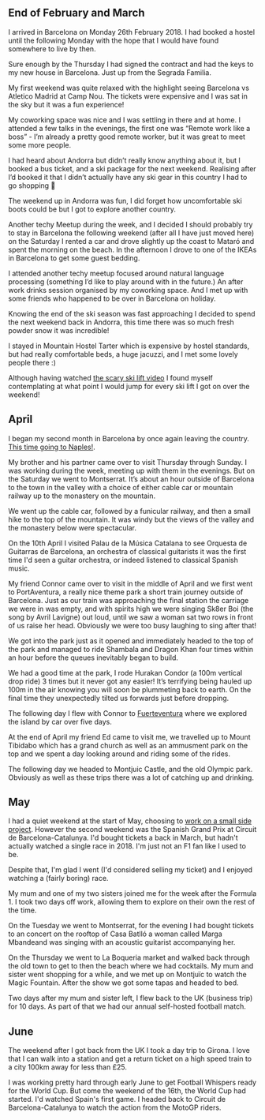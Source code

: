 <!--moml:meta
Title: Living in Barcelona
Date: 2018-02-01
Hero: view-out-from-montjuic-castle
Intro: I decided to move to Barcelona, I'm going to keep updating this post with things I've been up to while I'm here.
-->

## End of February and March

I arrived in Barcelona on Monday 26th February 2018. I had booked a hostel until the following Monday with the hope that I would have found somewhere to live by then.

Sure enough by the Thursday I had signed the contract and had the keys to my new house in Barcelona. Just up from the Segrada Familia.

My first weekend was quite relaxed with the highlight seeing Barcelona vs Atletico Madrid at Camp Nou. The tickets were expensive and I was sat in the sky but it was a fun experience!

<gallery>
    <gallery-photo path="barcelona-atletico-madrid-camp-nou"></gallery-photo>
</gallery>

My coworking space was nice and I was settling in there and at home. I attended a few talks in the evenings, the first one was “Remote work like a boss” - I’m already a pretty good remote worker, but it was great to meet some more people.

<gallery>
    <gallery-photo path="desk"></gallery-photo>
    <gallery-photo path="segrada-familia"></gallery-photo>
    <gallery-photo path="coworking-tarrace"></gallery-photo>
    <gallery-photo path="arc-de-triomf"></gallery-photo>
    <gallery-photo path="coworking-office"></gallery-photo>
</gallery>

I had heard about Andorra but didn’t really know anything about it, but I booked a bus ticket, and a ski package for the next weekend. Realising after I’d booked it that I didn’t actually have any ski gear in this country I had to go shopping 🙈

The weekend up in Andorra was fun, I did forget how uncomfortable ski boots could be but I got to explore another country.

<gallery>
    <gallery-photo path="andorra-1"></gallery-photo>
    <gallery-photo path="joel-vardy-in-andorra"></gallery-photo>
    <gallery-photo path="andorra-2"></gallery-photo>
    <gallery-photo path="l'abarset-party-andorra"></gallery-photo>
</gallery>

Another techy Meetup during the week, and I decided I should probably try to stay in Barcelona the following weekend (after all I have just moved here) on the Saturday I rented a car and drove slightly up the coast to Mataró and spent the morning on the beach. In the afternoon I drove to one of the IKEAs in Barcelona to get some guest bedding.

I attended another techy meetup focused around natural language processing (something I’d like to play around with in the future.) An after work drinks session organised by my coworking space. And I met up with some friends who happened to be over in Barcelona on holiday.

<gallery>
    <gallery-photo path="barcelona-panorama"></gallery-photo>
</gallery>

Knowing the end of the ski season was fast approaching I decided to spend the next weekend back in Andorra, this time there was so much fresh powder snow it was incredible!

I stayed in Mountain Hostel Tarter which is expensive by hostel standards, but had really comfortable beds, a huge jacuzzi, and I met some lovely people there :)

Although having watched [the scary ski lift video](https://www.reuters.com/article/us-georgia-accident-ski-lift/runaway-chair-lift-injures-skiers-at-georgian-resort-idUSKCN1GS206) I found myself contemplating at what point I would jump for every ski lift I got on over the weekend!

## April

I began my second month in Barcelona by once again leaving the country. [This time going to Naples!](/2018-naples/).

My brother and his partner came over to visit Thursday through Sunday. I was working during the week, meeting up with them in the evenings. But on the Saturday we went to Montserrat. It’s about an hour outside of Barcelona to the town in the valley with a choice of either cable car or mountain railway up to the monastery on the mountain.

We went up the cable car, followed by a funicular railway, and then a small hike to the top of the mountain. It was windy but the views of the valley and the monastery below were spectacular.

<gallery>
    <gallery-photo path="montserrat-view-down-to-monastery"></gallery-photo>
    <gallery-photo path="montserrat-cable-car-below"></gallery-photo>
</gallery>

On the 10th April I visited Palau de la Música Catalana to see Orquesta de Guitarras de Barcelona, an orchestra of classical guitarists it was the first time I'd seen a guitar orchestra, or indeed listened to classical Spanish music.

<gallery>
    <gallery-photo path="orquesta-de-guitarras-de-barcelona"></gallery-photo>
</gallery>

My friend Connor came over to visit in the middle of April and we first went to PortAventura, a really nice theme park a short train journey outside of Barcelona. Just as our train was approaching the final station the carriage we were in was empty, and with spirits high we were singing Sk8er Boi (the song by Avril Lavigne) out loud, until we saw a woman sat two rows in front of us raise her head. Obviously we were too busy laughing to sing after that!

We got into the park just as it opened and immediately headed to the top of the park and managed to ride Shambala and Dragon Khan four times within an hour before the queues inevitably began to build.

<gallery>
    <gallery-photo path="portaventura-theme-park"></gallery-photo>
</gallery>

We had a good time at the park, I rode Hurakan Condor (a 100m vertical drop ride) 3 times but it never got any easier! It’s terrifying being hauled up 100m in the air knowing you will soon be plummeting back to earth. On the final time they unexpectedly tilted us forwards just before dropping.

The following day I flew with Connor to [Fuerteventura](/2018-fuerteventura/) where we explored the island by car over five days.

At the end of April my friend Ed came to visit me, we travelled up to Mount Tibidabo which has a grand church as well as an ammusment park on the top and we spent a day looking around and riding some of the rides.

<gallery>
    <gallery-photo path="temple-expiatori-del-sagrat-cor"></gallery-photo>
    <gallery-photo path="tibidabo-ferris-wheel"></gallery-photo>
</gallery>

The following day we headed to Montjuic Castle, and the old Olympic park. Obviously as well as these trips there was a lot of catching up and drinking.

## May

I had a quiet weekend at the start of May, choosing to [work on a small side project](https://medium.com/football-whispers-engineering-and-data-sci/failed-builds-cost-more-than-just-time-4e7c196cc8bc). However the second weekend was the Spanish Grand Prix at Circuit de Barcelona-Catalunya. I'd bought tickets a back in March, but hadn't actually watched a single race in 2018. I'm just not an F1 fan like I used to be.

Despite that, I'm glad I went (I'd considered selling my ticket) and I enjoyed watching a (fairly boring) race.

<gallery>
    <gallery-photo path="barcelona-f1-bottas-and-vettel"></gallery-photo>
    <gallery-photo path="barcelona-f1-vardy"></gallery-photo>
</gallery>

My mum and one of my two sisters joined me for the week after the Formula 1. I took two days off work, allowing them to explore on their own the rest of the time.

On the Tuesday we went to Montserrat, for the evening I had bought tickets to an concert on the rooftop of Casa Batlló a woman called Marga Mbandeand was singing with an acoustic guitarist accompanying her.

<gallery>
    <gallery-photo path="casa-batllo"></gallery-photo>
    <gallery-photo path="montserrat-joel-rebecca-diane"></gallery-photo>
    <gallery-photo path="montjuic-magic-fountain-top"></gallery-photo>
    <gallery-photo path="consert-at-casa-batllo"></gallery-photo>
    <gallery-photo path="casa-batllo-joel-rebecca-diane"></gallery-photo>
</gallery>

On the Thursday we went to La Boqueria market and walked back through the old town to get to then the beach where we had cocktails. My mum and sister went shopping for a while, and we met up on Montjuïc to watch the Magic Fountain. After the show we got some tapas and headed to bed.

Two days after my mum and sister left, I flew back to the UK (business trip) for 10 days. As part of that we had our annual self-hosted football match.

<gallery>
    <gallery-photo path="fw3-team-1"></gallery-photo>
    <gallery-photo path="fw3-team-2"></gallery-photo>
</gallery>

## June

The weekend after I got back from the UK I took a day trip to Girona. I love that I can walk into a station and get a return ticket on a high speed train to a city 100km away for less than £25.

<gallery>
    <gallery-photo path="girona-skyline"></gallery-photo>
    <gallery-photo path="girona-cathedral"></gallery-photo>
    <gallery-photo path="girona-city-wall"></gallery-photo>
    <gallery-photo path="girona-arab-baths"></gallery-photo>
</gallery>

I was working pretty hard through early June to get Football Whispers ready for the World Cup. But come the weekend of the 16th, the World Cup had started. I'd watched Spain's first game. I headed back to Circuit de Barcelona-Catalunya to watch the action from the MotoGP riders.

<gallery>
    <gallery-photo path="motogp-1"></gallery-photo>
    <gallery-photo path="motogp-2"></gallery-photo>
</gallery>

